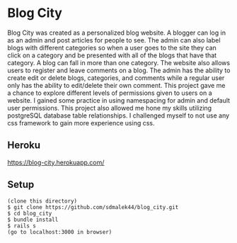 # Blog City

Blog City was created as a personalized blog website. A blogger can log in as an admin and post articles for people to see. The admin can also label blogs with different categories so when a user goes to the site they can click on a category and be presented with all of the blogs that have that category. A blog can fall in more than one category. The website also allows users to register and leave comments on a blog. The admin has the ability to create edit or delete blogs, categories, and comments while a regular user only has the ability to edit/delete their own comment. This project gave me a chance to explore different levels of permissions given to users on a website. I gained some practice in using namespacing for admin and default user permissions. This project also allowed me hone my skills utilizing postgreSQL database table relationships. I challenged myself to not use any css framework to gain more experience using css.  
  
## Heroku   
https://blog-city.herokuapp.com/  

## Setup  
  
```
(clone this directory)
$ git clone https://github.com/sdmalek44/blog_city.git 
$ cd blog_city 
$ bundle install 
$ rails s 
(go to localhost:3000 in browser) 
```
